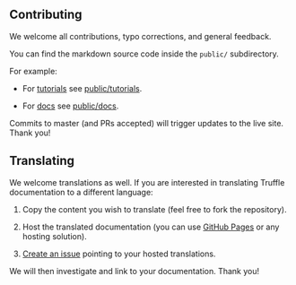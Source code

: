 ## Contributing

We welcome all contributions, typo corrections, and general feedback.

You can find the markdown source code inside the `public/` subdirectory.

For example: 

* For [tutorials](http://truffleframework.com/tutorials) see [public/tutorials](https://github.com/trufflesuite/trufflesuite.com/tree/master/public/tutorials).

* For [docs](http://truffleframework.com/docs) see [public/docs](https://github.com/trufflesuite/trufflesuite.com/tree/master/public/docs).

Commits to master (and PRs accepted) will trigger updates to the live site. Thank you!

## Translating

We welcome translations as well. If you are interested in translating Truffle documentation to a different language:

1. Copy the content you wish to translate (feel free to fork the repository).

1. Host the translated documentation (you can use [GitHub Pages](https://pages.github.com/) or any hosting solution).

1. [Create an issue](https://github.com/trufflesuite/trufflesuite.com/issues) pointing to your hosted translations.

We will then investigate and link to your documentation. Thank you!

